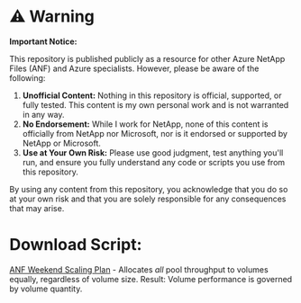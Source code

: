 # ⚠️ Warning

**Important Notice:**

This repository is published publicly as a resource for other Azure NetApp Files (ANF) and Azure specialists. However, please be aware of the following:

1. **Unofficial Content:** Nothing in this repository is official, supported, or fully tested. This content is my own personal work and is not warranted in any way.
2. **No Endorsement:** While I work for NetApp, none of this content is officially from NetApp nor Microsoft, nor is it endorsed or supported by NetApp or Microsoft.
3. **Use at Your Own Risk:** Please use good judgment, test anything you'll run, and ensure you fully understand any code or scripts you use from this repository.

By using any content from this repository, you acknowledge that you do so at your own risk and that you are solely responsible for any consequences that may arise.

# Download Script:
[ANF Weekend Scaling Plan](https://github.com/tvanroo/public-anf-toolbox/blob/main/ANF%20Weekend%20Scaling%20Plan/anf-weekend-scaling-plan.ps1)
    - Allocates _all_ pool throughput to volumes equally, regardless of volume size. Result: Volume performance is governed by volume quantity.
